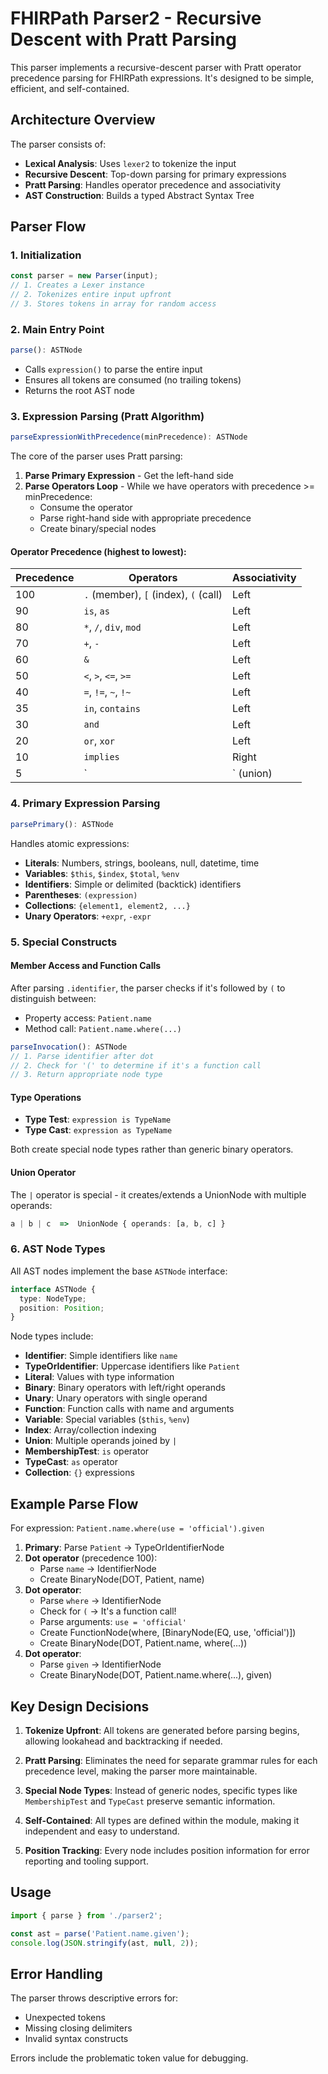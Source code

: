 # FHIRPath Parser2 - Recursive Descent with Pratt Parsing

This parser implements a recursive-descent parser with Pratt operator precedence parsing for FHIRPath expressions. It's designed to be simple, efficient, and self-contained.

## Architecture Overview

The parser consists of:
- **Lexical Analysis**: Uses `lexer2` to tokenize the input
- **Recursive Descent**: Top-down parsing for primary expressions
- **Pratt Parsing**: Handles operator precedence and associativity
- **AST Construction**: Builds a typed Abstract Syntax Tree

## Parser Flow

### 1. Initialization

```typescript
const parser = new Parser(input);
// 1. Creates a Lexer instance
// 2. Tokenizes entire input upfront
// 3. Stores tokens in array for random access
```

### 2. Main Entry Point

```typescript
parse(): ASTNode
```
- Calls `expression()` to parse the entire input
- Ensures all tokens are consumed (no trailing tokens)
- Returns the root AST node

### 3. Expression Parsing (Pratt Algorithm)

```typescript
parseExpressionWithPrecedence(minPrecedence): ASTNode
```

The core of the parser uses Pratt parsing:

1. **Parse Primary Expression** - Get the left-hand side
2. **Parse Operators Loop** - While we have operators with precedence >= minPrecedence:
   - Consume the operator
   - Parse right-hand side with appropriate precedence
   - Create binary/special nodes

#### Operator Precedence (highest to lowest):

| Precedence | Operators | Associativity |
|------------|-----------|---------------|
| 100 | `.` (member), `[` (index), `(` (call) | Left |
| 90 | `is`, `as` | Left |
| 80 | `*`, `/`, `div`, `mod` | Left |
| 70 | `+`, `-` | Left |
| 60 | `&` | Left |
| 50 | `<`, `>`, `<=`, `>=` | Left |
| 40 | `=`, `!=`, `~`, `!~` | Left |
| 35 | `in`, `contains` | Left |
| 30 | `and` | Left |
| 20 | `or`, `xor` | Left |
| 10 | `implies` | Right |
| 5 | `|` (union) | Left |

### 4. Primary Expression Parsing

```typescript
parsePrimary(): ASTNode
```

Handles atomic expressions:
- **Literals**: Numbers, strings, booleans, null, datetime, time
- **Variables**: `$this`, `$index`, `$total`, `%env`
- **Identifiers**: Simple or delimited (backtick) identifiers
- **Parentheses**: `(expression)`
- **Collections**: `{element1, element2, ...}`
- **Unary Operators**: `+expr`, `-expr`

### 5. Special Constructs

#### Member Access and Function Calls

After parsing `.identifier`, the parser checks if it's followed by `(` to distinguish between:
- Property access: `Patient.name`
- Method call: `Patient.name.where(...)`

```typescript
parseInvocation(): ASTNode
// 1. Parse identifier after dot
// 2. Check for '(' to determine if it's a function call
// 3. Return appropriate node type
```

#### Type Operations

- **Type Test**: `expression is TypeName`
- **Type Cast**: `expression as TypeName`

Both create special node types rather than generic binary operators.

#### Union Operator

The `|` operator is special - it creates/extends a UnionNode with multiple operands:
```typescript
a | b | c  =>  UnionNode { operands: [a, b, c] }
```

### 6. AST Node Types

All AST nodes implement the base `ASTNode` interface:
```typescript
interface ASTNode {
  type: NodeType;
  position: Position;
}
```

Node types include:
- **Identifier**: Simple identifiers like `name`
- **TypeOrIdentifier**: Uppercase identifiers like `Patient`
- **Literal**: Values with type information
- **Binary**: Binary operators with left/right operands
- **Unary**: Unary operators with single operand
- **Function**: Function calls with name and arguments
- **Variable**: Special variables (`$this`, `%env`)
- **Index**: Array/collection indexing
- **Union**: Multiple operands joined by `|`
- **MembershipTest**: `is` operator
- **TypeCast**: `as` operator
- **Collection**: `{}` expressions

## Example Parse Flow

For expression: `Patient.name.where(use = 'official').given`

1. **Primary**: Parse `Patient` → TypeOrIdentifierNode
2. **Dot operator** (precedence 100):
   - Parse `name` → IdentifierNode
   - Create BinaryNode(DOT, Patient, name)
3. **Dot operator**:
   - Parse `where` → IdentifierNode
   - Check for `(` → It's a function call!
   - Parse arguments: `use = 'official'`
   - Create FunctionNode(where, [BinaryNode(EQ, use, 'official')])
   - Create BinaryNode(DOT, Patient.name, where(...))
4. **Dot operator**:
   - Parse `given` → IdentifierNode
   - Create BinaryNode(DOT, Patient.name.where(...), given)

## Key Design Decisions

1. **Tokenize Upfront**: All tokens are generated before parsing begins, allowing lookahead and backtracking if needed.

2. **Pratt Parsing**: Eliminates the need for separate grammar rules for each precedence level, making the parser more maintainable.

3. **Special Node Types**: Instead of generic nodes, specific types like `MembershipTest` and `TypeCast` preserve semantic information.

4. **Self-Contained**: All types are defined within the module, making it independent and easy to understand.

5. **Position Tracking**: Every node includes position information for error reporting and tooling support.

## Usage

```typescript
import { parse } from './parser2';

const ast = parse('Patient.name.given');
console.log(JSON.stringify(ast, null, 2));
```

## Error Handling

The parser throws descriptive errors for:
- Unexpected tokens
- Missing closing delimiters
- Invalid syntax constructs

Errors include the problematic token value for debugging.